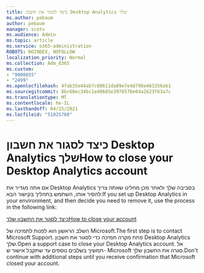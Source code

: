 ```yaml
---
title: כיצד לסגור את חשבון Desktop Analytics שלך
ms.author: pebaum
author: pebaum
manager: scotv
ms.audience: Admin
ms.topic: article
ms.service: o365-administration
ROBOTS: NOINDEX, NOFOLLOW
localization_priority: Normal
ms.collection: Adm_O365
ms.custom:
- "9000655"
- "2499"
ms.openlocfilehash: 4fab35e44ab7c08611da89e7e4d798e463356ab1
ms.sourcegitcommit: 8bc60ec34bc1e40685e3976576e04a2623f63a7c
ms.translationtype: MT
ms.contentlocale: he-IL
ms.lasthandoff: 04/15/2021
ms.locfileid: "51825768"
---
```

# <a name="how-to-close-your-desktop-analytics-account"></a><span data-ttu-id="3ad6c-102">כיצד לסגור את חשבון Desktop Analytics שלך</span><span class="sxs-lookup"><span data-stu-id="3ad6c-102">How to close your Desktop Analytics account</span></span>

<span data-ttu-id="3ad6c-103">אם אתה מגדיר את Desktop Analytics בסביבה שלך ולאחר מכן מחליט שאתה צריך להסיר אותו, השתמש בתהליך בקישור הבא:</span><span class="sxs-lookup"><span data-stu-id="3ad6c-103">If you set up Desktop Analytics in your environment, and then decide you need to remove it, use the process in the following link:</span></span>

[<span data-ttu-id="3ad6c-104">כיצד לסגור את החשבון שלך</span><span class="sxs-lookup"><span data-stu-id="3ad6c-104">How to close your account</span></span>](https://docs.microsoft.com/configmgr/desktop-analytics/account-close)

<span data-ttu-id="3ad6c-105">השלב הראשון הוא לפנות לתמיכה של Microsoft.</span><span class="sxs-lookup"><span data-stu-id="3ad6c-105">The first step is to contact Microsoft Support.</span></span> <span data-ttu-id="3ad6c-106">פתח מקרה תמיכה כדי לסגור את חשבון Desktop Analytics שלך.</span><span class="sxs-lookup"><span data-stu-id="3ad6c-106">Open a support case to close your Desktop Analytics account.</span></span> <span data-ttu-id="3ad6c-107">אל תמשיך בשלבים נוספים עד שתקבל אישור ש- Microsoft סגרה את החשבון שלך.</span><span class="sxs-lookup"><span data-stu-id="3ad6c-107">Don't continue with additional steps until you receive confirmation that Microsoft closed your account.</span></span>